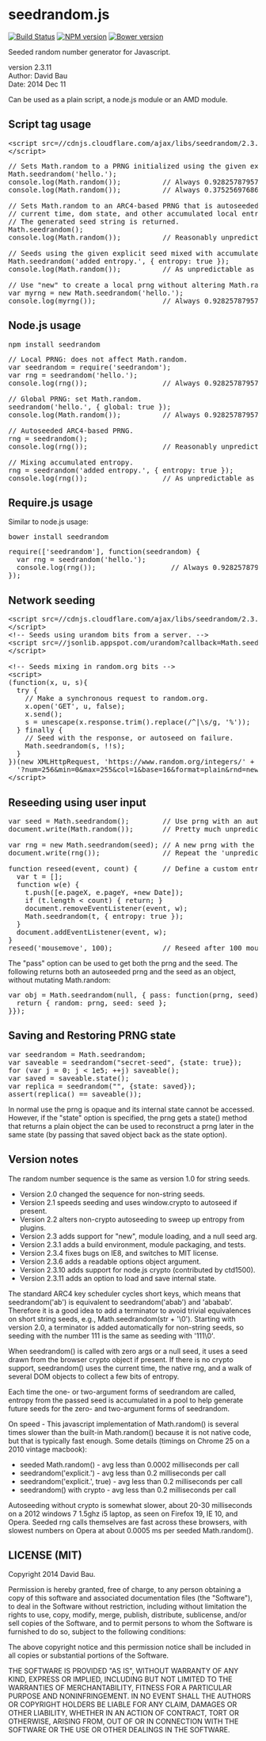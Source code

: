 seedrandom.js
=============
[![Build Status](https://travis-ci.org/davidbau/seedrandom.svg?branch=master)](https://travis-ci.org/davidbau/seedrandom)
[![NPM version](https://badge.fury.io/js/seedrandom.svg)](http://badge.fury.io/js/seedrandom)
[![Bower version](https://badge.fury.io/bo/seedrandom.svg)](http://badge.fury.io/bo/seedrandom)

Seeded random number generator for Javascript.

version 2.3.11<br>
Author: David Bau<br>
Date: 2014 Dec 11

Can be used as a plain script, a node.js module or an AMD module.


Script tag usage
----------------

<pre>
&lt;script src=//cdnjs.cloudflare.com/ajax/libs/seedrandom/2.3.11/seedrandom.min.js&gt;
&lt;/script&gt;
</pre>

<pre>
// Sets Math.random to a PRNG initialized using the given explicit seed.
Math.seedrandom('hello.');
console.log(Math.random());          // Always 0.9282578795792454
console.log(Math.random());          // Always 0.3752569768646784

// Sets Math.random to an ARC4-based PRNG that is autoseeded using the
// current time, dom state, and other accumulated local entropy.
// The generated seed string is returned.
Math.seedrandom();
console.log(Math.random());          // Reasonably unpredictable.

// Seeds using the given explicit seed mixed with accumulated entropy.
Math.seedrandom('added entropy.', { entropy: true });
console.log(Math.random());          // As unpredictable as added entropy.

// Use "new" to create a local prng without altering Math.random.
var myrng = new Math.seedrandom('hello.');
console.log(myrng());                // Always 0.9282578795792454
</pre>


Node.js usage
-------------

<pre>
npm install seedrandom
</pre>

<pre>
// Local PRNG: does not affect Math.random.
var seedrandom = require('seedrandom');
var rng = seedrandom('hello.');
console.log(rng());                  // Always 0.9282578795792454

// Global PRNG: set Math.random.
seedrandom('hello.', { global: true });
console.log(Math.random());          // Always 0.9282578795792454

// Autoseeded ARC4-based PRNG.
rng = seedrandom();
console.log(rng());                  // Reasonably unpredictable.

// Mixing accumulated entropy.
rng = seedrandom('added entropy.', { entropy: true });
console.log(rng());                  // As unpredictable as added entropy.
</pre>


Require.js usage
----------------

Similar to node.js usage:

<pre>
bower install seedrandom
</pre>

<pre>
require(['seedrandom'], function(seedrandom) {
  var rng = seedrandom('hello.');
  console.log(rng());                  // Always 0.9282578795792454
});
</pre>


Network seeding
---------------

<pre>
&lt;script src=//cdnjs.cloudflare.com/ajax/libs/seedrandom/2.3.11/seedrandom.min.js&gt;
&lt;/script&gt;
&lt;!-- Seeds using urandom bits from a server. --&gt;
&lt;script src=//jsonlib.appspot.com/urandom?callback=Math.seedrandom"&gt;
&lt;/script&gt;

&lt;!-- Seeds mixing in random.org bits --&gt;
&lt;script&gt;
(function(x, u, s){
  try {
    // Make a synchronous request to random.org.
    x.open('GET', u, false);
    x.send();
    s = unescape(x.response.trim().replace(/^|\s/g, '%'));
  } finally {
    // Seed with the response, or autoseed on failure.
    Math.seedrandom(s, !!s);
  }
})(new XMLHttpRequest, 'https://www.random.org/integers/' +
  '?num=256&min=0&max=255&col=1&base=16&format=plain&rnd=new');
&lt;/script&gt;
</pre>

Reseeding using user input
--------------------------

<pre>
var seed = Math.seedrandom();        // Use prng with an automatic seed.
document.write(Math.random());       // Pretty much unpredictable x.

var rng = new Math.seedrandom(seed); // A new prng with the same seed.
document.write(rng());               // Repeat the 'unpredictable' x.

function reseed(event, count) {      // Define a custom entropy collector.
  var t = [];
  function w(e) {
    t.push([e.pageX, e.pageY, +new Date]);
    if (t.length &lt; count) { return; }
    document.removeEventListener(event, w);
    Math.seedrandom(t, { entropy: true });
  }
  document.addEventListener(event, w);
}
reseed('mousemove', 100);            // Reseed after 100 mouse moves.
</pre>

The "pass" option can be used to get both the prng and the seed.
The following returns both an autoseeded prng and the seed as an object,
without mutating Math.random:

<pre>
var obj = Math.seedrandom(null, { pass: function(prng, seed) {
  return { random: prng, seed: seed };
}});
</pre>


Saving and Restoring PRNG state
-------------------------------

<pre>
var seedrandom = Math.seedrandom;
var saveable = seedrandom("secret-seed", {state: true});
for (var j = 0; j &lt; 1e5; ++j) saveable();
var saved = saveable.state();
var replica = seedrandom("", {state: saved});
assert(replica() == saveable());
</pre>

In normal use the prng is opaque and its internal state cannot be accessed.
However, if the "state" option is specified, the prng gets a state() method
that returns a plain object the can be used to reconstruct a prng later in
the same state (by passing that saved object back as the state option).


Version notes
-------------

The random number sequence is the same as version 1.0 for string seeds.

* Version 2.0 changed the sequence for non-string seeds.
* Version 2.1 speeds seeding and uses window.crypto to autoseed if present.
* Version 2.2 alters non-crypto autoseeding to sweep up entropy from plugins.
* Version 2.3 adds support for "new", module loading, and a null seed arg.
* Version 2.3.1 adds a build environment, module packaging, and tests.
* Version 2.3.4 fixes bugs on IE8, and switches to MIT license.
* Version 2.3.6 adds a readable options object argument.
* Version 2.3.10 adds support for node.js crypto (contributed by ctd1500).
* Version 2.3.11 adds an option to load and save internal state.

The standard ARC4 key scheduler cycles short keys, which means that
seedrandom('ab') is equivalent to seedrandom('abab') and 'ababab'.
Therefore it is a good idea to add a terminator to avoid trivial
equivalences on short string seeds, e.g., Math.seedrandom(str + '\0').
Starting with version 2.0, a terminator is added automatically for
non-string seeds, so seeding with the number 111 is the same as seeding
with '111\0'.

When seedrandom() is called with zero args or a null seed, it uses a
seed drawn from the browser crypto object if present.  If there is no
crypto support, seedrandom() uses the current time, the native rng,
and a walk of several DOM objects to collect a few bits of entropy.

Each time the one- or two-argument forms of seedrandom are called,
entropy from the passed seed is accumulated in a pool to help generate
future seeds for the zero- and two-argument forms of seedrandom.

On speed - This javascript implementation of Math.random() is several
times slower than the built-in Math.random() because it is not native
code, but that is typically fast enough.  Some details (timings on
Chrome 25 on a 2010 vintage macbook):

* seeded Math.random()          - avg less than 0.0002 milliseconds per call
* seedrandom('explicit.')       - avg less than 0.2 milliseconds per call
* seedrandom('explicit.', true) - avg less than 0.2 milliseconds per call
* seedrandom() with crypto      - avg less than 0.2 milliseconds per call

Autoseeding without crypto is somewhat slower, about 20-30 milliseconds on
a 2012 windows 7 1.5ghz i5 laptop, as seen on Firefox 19, IE 10, and Opera.
Seeded rng calls themselves are fast across these browsers, with slowest
numbers on Opera at about 0.0005 ms per seeded Math.random().


LICENSE (MIT)
-------------

Copyright 2014 David Bau.

Permission is hereby granted, free of charge, to any person obtaining
a copy of this software and associated documentation files (the
"Software"), to deal in the Software without restriction, including
without limitation the rights to use, copy, modify, merge, publish,
distribute, sublicense, and/or sell copies of the Software, and to
permit persons to whom the Software is furnished to do so, subject to
the following conditions:

The above copyright notice and this permission notice shall be
included in all copies or substantial portions of the Software.

THE SOFTWARE IS PROVIDED "AS IS", WITHOUT WARRANTY OF ANY KIND,
EXPRESS OR IMPLIED, INCLUDING BUT NOT LIMITED TO THE WARRANTIES OF
MERCHANTABILITY, FITNESS FOR A PARTICULAR PURPOSE AND NONINFRINGEMENT.
IN NO EVENT SHALL THE AUTHORS OR COPYRIGHT HOLDERS BE LIABLE FOR ANY
CLAIM, DAMAGES OR OTHER LIABILITY, WHETHER IN AN ACTION OF CONTRACT,
TORT OR OTHERWISE, ARISING FROM, OUT OF OR IN CONNECTION WITH THE
SOFTWARE OR THE USE OR OTHER DEALINGS IN THE SOFTWARE.

